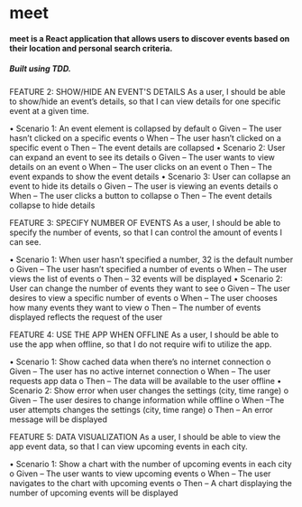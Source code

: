 # meet
#### meet is a React application that allows users to discover events based on their location and personal search criteria.
##### Built using TDD.

FEATURE 2: SHOW/HIDE AN EVENT'S DETAILS
As a user, I should be able to show/hide an event’s details, so that I can view details for one specific event at a given time.

•	Scenario 1: An event element is collapsed by default
o	Given – The user hasn’t clicked on a specific events
o	When – The user hasn’t clicked on a specific event
o	Then – The event details are collapsed
•	Scenario 2: User can expand an event to see its details
o	Given – The user wants to view details on an event
o	When – The user clicks on an event
o	Then – The event expands to show the event details 
•	Scenario 3: User can collapse an event to hide its details
o	Given – The user is viewing an events details
o	When – The user clicks a button to collapse
o	Then – The event details collapse to hide details

FEATURE 3: SPECIFY NUMBER OF EVENTS
As a user, I should be able to specify the number of events, so that I can control the amount of events I can see.

•	Scenario 1: When user hasn’t specified a number, 32 is the default number
o	Given – The user hasn’t specified a number of events
o	When – The user views the list of events
o	Then – 32 events will be displayed
•	Scenario 2: User can change the number of events they want to see
o	Given – The user desires to view a specific number of events
o	When – The user chooses how many events they want to view
o	Then – The number of events displayed reflects the request of the user

FEATURE 4: USE THE APP WHEN OFFLINE
As a user, I should be able to use the app when offline, so that I do not require wifi to utilize the app.

•	Scenario 1: Show cached data when there’s no internet connection
o	Given – The user has no active internet connection
o	When – The user requests app data
o	Then – The data will be available to the user offline
•	Scenario 2: Show error when user changes the settings (city, time range)
o	Given – The user desires to change information while offline
o	When –The user attempts changes the settings (city, time range)
o	Then – An error message will be displayed

FEATURE 5: DATA VISUALIZATION
As a user, I should be able to view the app event data, so that I can view upcoming events in each city.

•	Scenario 1: Show a chart with the number of upcoming events in each city
o	Given – The user wants to view upcoming events
o	When – The user navigates to the chart with upcoming events
o	Then – A chart displaying the number of upcoming events will be displayed
